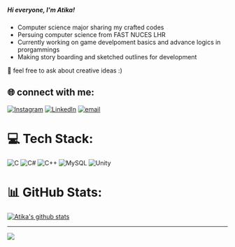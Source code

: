 

##### Hi everyone, I'm Atika!

- Computer science major sharing my crafted codes<br/>
- Persuing computer science from FAST NUCES LHR<br/>
- Currently working on game develpoment basics and advance logics in prorgammings<br/>
- Making story boarding and sketched outlines for development<br/>

🌱 feel free to ask about creative ideas :)

<!-- GitHub stats from https://github.com/anuraghazra/github-readme-stats -->
## 🌐  connect with me:

[![Instagram](https://img.shields.io/badge/Instagram-%23E4405F.svg?logo=Instagram&logoColor=white)](https://instagram.com/radiantartt) 
[![LinkedIn](https://img.shields.io/badge/LinkedIn-%230077B5.svg?logo=linkedin&logoColor=white)](https://linkedin.com/in/atikaahussain248)
[![email](https://img.shields.io/badge/Email-D14836?logo=gmail&logoColor=white)](mailto:atikahussain248@gmail.com) 

# 💻 Tech Stack:
![C](https://img.shields.io/badge/c-%2300599C.svg?style=for-the-badge&logo=c&logoColor=white) ![C#](https://img.shields.io/badge/c%23-%23239120.svg?style=for-the-badge&logo=csharp&logoColor=white) ![C++](https://img.shields.io/badge/c++-%2300599C.svg?style=for-the-badge&logo=c%2B%2B&logoColor=white) ![MySQL](https://img.shields.io/badge/mysql-4479A1.svg?style=for-the-badge&logo=mysql&logoColor=white) ![Unity](https://img.shields.io/badge/unity-%23000000.svg?style=for-the-badge&logo=unity&logoColor=white)
# 📊 GitHub Stats:
[![Atika's github stats](https://github-readme-stats.vercel.app/api?username=atikaahussain&count_private=true&show_icons=true&theme=radical&hide_rank=false)](https://github.com/atikaahussain/github-readme-stats)<br/>


---
[![](https://visitcount.itsvg.in/api?id=atikaahussain&icon=0&color=0)](https://visitcount.itsvg.in)

<!-- Proudly created with GPRM ( https://gprm.itsvg.in ) -->
